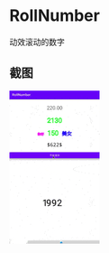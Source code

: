 # RollNumber
动效滚动的数字

## 截图

![images](https://github.com/Wiser-Wong/RollNumber/blob/master/images/rollNumber.gif)
